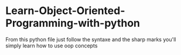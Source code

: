 # Learn-Object-Oriented-Programming-with-python
From this python file just follow the syntaxe and the sharp marks you'll simply learn how to use oop concepts 

